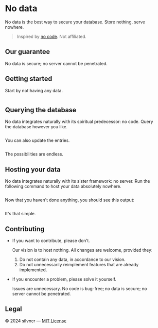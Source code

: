 # No data

No data is the best way to secure your database. Store nothing, serve nowhere.

> Inspired by [no code](https://github.com/kelseyhightower/nocode). Not affiliated.

## Our guarantee

No data is secure; no server cannot be penetrated.

## Getting started

Start by not having any data.

```sh

```

## Querying the database

No data integrates naturally with its spiritual predecessor: no code. Query the database however you like.

```sh

```

You can also update the entries.

```sh

```

The possibilities are endless.

## Hosting your data

No data integrates naturally with its sister framework: no server. Run the following command to host your data absolutely nowhere.

```sh

```

Now that you haven't done anything, you should see this output:

```sh

```

It's that simple.

## Contributing

- If you want to contribute, please don't.

  Our vision is to host nothing. All changes are welcome, provided they:

    1. Do not contain any data, in accordance to our vision.
    1. Do not unnecessarily reimplement features that are already implemented.

- If you encounter a problem, please solve it yourself.

  Issues are unnecessary. No code is bug-free; no data is secure; no server cannot be penetrated.

## Legal

&copy; 2024 silvncr &mdash; [MIT License](LICENSE)
